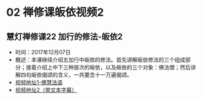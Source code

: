 # 02 禅修课皈依视频2

## 慧灯禅修课22 加行的修法-皈依2

- 时间：2017年12月07日
- 概述：本课继续介绍五加行中皈依的修法。首先讲解皈依修法的三个组成部分；接着介绍上中下三种层次的皈依，以及皈依的三个对象：佛法僧；然后讲解四句皈依偈颂的含义，一共要念十一万遍偈颂。
- [视频地址1-佛慧法语](https://fohuifayu.com/index.php/huideng-jiangtang/chanxiuke/zen-04/2542-l17092)
- [视频地址2（带文本字幕）](/video#慧灯禅修课第四册/01-2%20慧灯禅修课22%20加行的修法-皈依2.mp4)
